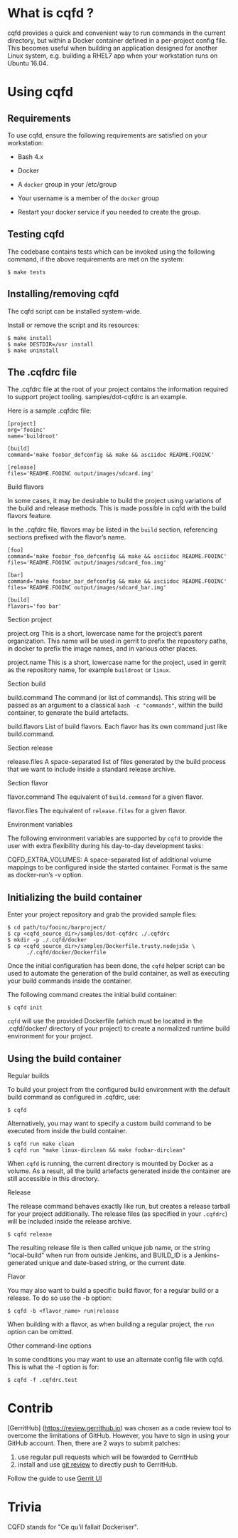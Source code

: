 What is cqfd ?
==============

cqfd provides a quick and convenient way to run commands in the current
directory, but within a Docker container defined in a per-project config
file. This becomes useful when building an application designed for
another Linux system, e.g. building a RHEL7 app when your workstation
runs on Ubuntu 16.04.

Using cqfd
==========

Requirements
------------

To use cqfd, ensure the following requirements are satisfied on your
workstation:

-  Bash 4.x

-  Docker

-  A ``docker`` group in your /etc/group

-  Your username is a member of the ``docker`` group

-  Restart your docker service if you needed to create the group.

Testing cqfd
------------

The codebase contains tests which can be invoked using the following
command, if the above requirements are met on the system:

    $ make tests

Installing/removing cqfd
------------------------

The cqfd script can be installed system-wide.

Install or remove the script and its resources:

    $ make install
    $ make DESTDIR=/usr install
    $ make uninstall

The .cqfdrc file
----------------

The .cqfdrc file at the root of your project contains the information
required to support project tooling. samples/dot-cqfdrc is an example.

Here is a sample .cqfdrc file:

    [project]
    org='fooinc'
    name='buildroot'

    [build]
    command='make foobar_defconfig && make && asciidoc README.FOOINC'

    [release]
    files='README.FOOINC output/images/sdcard.img'

Build flavors

In some cases, it may be desirable to build the project using variations
of the build and release methods. This is made possible in cqfd with the
build flavors feature.

In the .cqfdrc file, flavors may be listed in the ``build`` section,
referencing sections prefixed with the flavor’s name.

    [foo]
    command='make foobar_foo_defconfig && make && asciidoc README.FOOINC'
    files='README.FOOINC output/images/sdcard_foo.img'

    [bar]
    command='make foobar_bar_defconfig && make && asciidoc README.FOOINC'
    files='README.FOOINC output/images/sdcard_bar.img'

    [build]
    flavors='foo bar'

Section project

project.org This is a short, lowercase name for the project’s parent
organization. This name will be used in gerrit to prefix the repository
paths, in docker to prefix the image names, and in various other places.

project.name This is a short, lowercase name for the project, used in
gerrit as the repository name, for example ``buildroot`` or ``linux``.

Section build

build.command The command (or list of commands). This string will be
passed as an argument to a classical ``bash -c "commands"``, within the
build container, to generate the build artefacts.

build.flavors List of build flavors. Each flavor has its own command
just like build.command.

Section release

release.files A space-separated list of files generated by the build
process that we want to include inside a standard release archive.

Section flavor

flavor.command The equivalent of ``build.command`` for a given flavor.

flavor.files The equivalent of ``release.files`` for a given flavor.

Environment variables

The following environment variables are supported by ``cqfd`` to provide
the user with extra flexibility during his day-to-day development tasks:

CQFD\_EXTRA\_VOLUMES: A space-separated list of additional volume
mappings to be configured inside the started container. Format is the
same as docker-run’s -v option.

Initializing the build container
--------------------------------

Enter your project repository and grab the provided sample files:

    $ cd path/to/fooinc/barproject/
    $ cp <cqfd_source_dir>/samples/dot-cqfdrc ./.cqfdrc
    $ mkdir -p ./.cqfd/docker
    $ cp <cqfd_source_dir>/samples/Dockerfile.trusty.nodejs5x \
          ./.cqfd/docker/Dockerfile

Once the initial configuration has been done, the ``cqfd`` helper script
can be used to automate the generation of the build container, as well
as executing your build commands inside the container.

The following command creates the initial build container:

    $ cqfd init

``cqfd`` will use the provided Dockerfile (which must be located in the
.cqfd/docker/ directory of your project) to create a normalized runtime
build environment for your project.

Using the build container
-------------------------

Regular builds

To build your project from the configured build environment with the
default build command as configured in .cqfdrc, use:

    $ cqfd

Alternatively, you may want to specify a custom build command to be
executed from inside the build container.

    $ cqfd run make clean
    $ cqfd run "make linux-dirclean && make foobar-dirclean"

When ``cqfd`` is running, the current directory is mounted by Docker as
a volume. As a result, all the build artefacts generated inside the
container are still accessible in this directory.

Release

The release command behaves exactly like run, but creates a release
tarball for your project additionally. The release files (as specified
in your ``.cqfdrc``) will be included inside the release archive.

    $ cqfd release

The resulting release file is then called unique job name, or the string
"local-build" when run from outside Jenkins, and BUILD\_ID is a
Jenkins-generated unique and date-based string, or the current date.

Flavor

You may also want to build a specific build flavor, for a regular build
or a release. To do so use the -b option:

    $ cqfd -b <flavor_name> run|release

When building with a flavor, as when building a regular project, the
``run`` option can be omitted.

Other command-line options

In some conditions you may want to use an alternate config file with
cqfd. This is what the -f option is for:

    $ cqfd -f .cqfdrc.test

Contrib
=======

[GerritHub] (https://review.gerrithub.io) was chosen as a code review
tool to overcome the limitations of GitHub. However, you have to sign in
using your GitHub account. Then, there are 2 ways to submit patches:

1. use regular pull requests which will be fowarded to GerritHub
1. install and use [git review](https://www.mediawiki.org/wiki/gerrit/git-review)
to directly push to GerritHub.

Follow the guide to use [Gerrit UI](https://gerrit-documentation.storage.googleapis.com/documentation/2.12.2/user-review-ui.html)

Trivia
======

CQFD stands for "Ce qu'il fallait Dockeriser".
